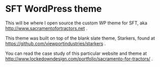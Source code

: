 SFT WordPress theme
======================

This will be where I open source the custom WP theme for SFT, aka http://www.sacramentofortractors.net .

This theme was built on top of the blank slate theme, Starkers, found at https://github.com/viewportindustries/starkers .

You can read the case study of this particular website and theme at http://www.lockedowndesign.com/portfolio/sacramento-for-tractors/ .


